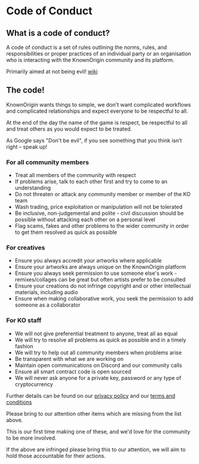 # Code of Conduct

## What is a code of conduct?

A code of conduct is a set of rules outlining the norms, rules, and responsibilities or proper practices of an individual party or an organisation
who is interacting with the KnownOrigin community and its platform. 

Primarily aimed at not being evil! [wiki](https://en.wikipedia.org/wiki/Code_of_conduct)

## The code!

KnownOrigin wants things to simple, we don't want complicated workflows and complicated relationships and expect everyone to be respectful to all. 

At the end of the day the name of the game is respect, be respectful to all and treat others as you would expect to be treated.  

As Google says "Don't be evil", if you see something that you think isn’t right – speak up!

### For all community members

* Treat all members of the community with respect
* If problems arise, talk to each other first and try to come to an understanding
* Do not threaten or attack any community member or member of the KO team
* Wash trading, price exploitation or manipulation will not be tolerated 
* Be inclusive, non-judgemental and polite - civil discussion should be possible without attacking each other on a personal level
* Flag scams, fakes and other problems to the wider community in order to get them resolved as quick as possible

### For creatives

* Ensure you always accredit your artworks where applicable
* Ensure your artworks are always unique on the KnownOrigin platform
* Ensure you always seek permission to use someone else's work - remixes/collages can be great but often artists prefer to be consulted
* Ensure your creations do not infringe copyright and or other intellectual materials, including audio
* Ensure when making collaborative work, you seek the permission to add someone as a collaborator

### For KO staff

* We will not give preferential treatment to anyone, treat all as equal
* We will try to resolve all problems as quick as possible and in a timely fashion
* We will try to help out all community members when problems arise
* Be transparent with what we are working on
* Maintain open communications on Discord and our community calls 
* Ensure all smart contract code is open sourced
* We will never ask anyone for a private key, password or any type of cryptocurrency

Further details can be found on our [privacy policy](https://medium.com/knownorigin/privacy-policy-f19849a518c1) and our [terms and conditions](https://medium.com/knownorigin/terms-of-service-3efae6d0c20f)

Please bring to our attention other items which are missing from the list above. 

This is our first time making one of these, and we'd love for the community to be more involved.

If the above are infringed please bring this to our attention, we will aim to hold those accountable for their actions.
